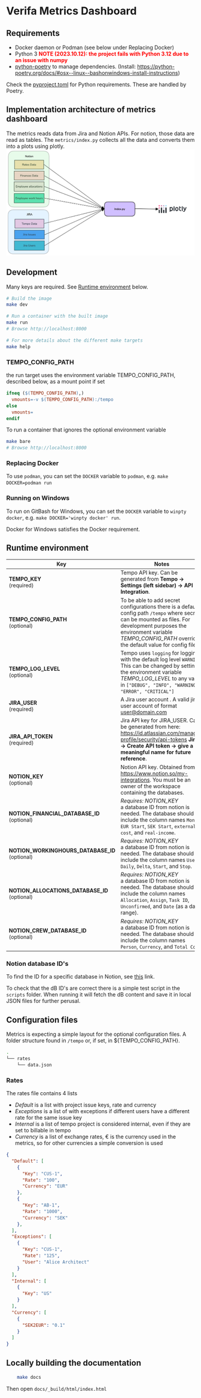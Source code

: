 # Verifa Metrics Dashboard

## Requirements

* Docker daemon or Podman (see below under Replacing Docker)
* Python 3 <span style="color:red">**NOTE (2023.10.12): the project fails with Python 3.12 due to an issue with numpy**</span>
* [python-poetry](https://python-poetry.org/) to manage dependencies. (Install: <https://python-poetry.org/docs/#osx--linux--bashonwindows-install-instructions>)

Check the [pyproject.toml](./pyproject.toml) for Python requirements. These are handled by Poetry.

## Implementation architecture of metrics dashboard
The metrics reads data from Jira and Notion APIs. For notion, those data are read as tables. The `metrics/index.py` collects all the data and converts them into a plots using plotly.
![implementation architecture](./images/AppDiagram.png)

## Development

Many keys are required. See [Runtime environment](#runtime-environment) below.
```bash
# Build the image
make dev
```
```bash
# Run a container with the built image
make run
# Browse http://localhost:8000
```
```bash
# For more details about the different make targets
make help
```

### TEMPO_CONFIG_PATH
the run target uses the environment variable TEMPO_CONFIG_PATH, described below, as a mount point if set

```Makefile
ifneq ($(TEMPO_CONFIG_PATH),)
  vmounts=-v $(TEMPO_CONFIG_PATH):/tempo
else
  vmounts=
endif
```

To run a container that ignores the optional environment variable

```bash
make bare
# Browse http://localhost:8000
```

### Replacing Docker
To use `podman`, you can set the `DOCKER` variable to `podman`, e.g. `make DOCKER=podman run`

### Running on Windows
To run on GitBash for Windows, you can set the `DOCKER` variable to `winpty docker`, e.g. `make DOCKER='winpty docker' run`.

Docker for Windows satisfies the Docker requirement.

## Runtime environment

| Key | Notes |
|-----|-------|
| **TEMPO_KEY** <br/> (required) | Tempo API key. Can be generated from **Tempo → Settings (left sidebar) → API Integration**. |
| **TEMPO_CONFIG_PATH** <br/> (optional) | To be able to add secret configurations there is a default config path `/tempo` where secrets can be mounted as files. For development purposes the environment variable *TEMPO_CONFIG_PATH* overrides the default value for config files. |
| **TEMPO_LOG_LEVEL** <br/> (optional) | Tempo uses `logging` for logging, with the default log level `WARNING`. This can be changed by setting the environment variable *TEMPO_LOG_LEVEL* to any value in `["DEBUG", "INFO", "WARNING", "ERROR", "CRITICAL"]` |
| **JIRA_USER** <br/> (required) | A Jira user account . A valid jira user account of format user@domain.com |
| **JIRA_API_TOKEN** <br/> (required) | Jira API key for JIRA_USER. Can be generated from here: https://id.atlassian.com/manage-profile/security/api-tokens **Jira → Create API token → give a meaningful name for future reference**. |
| **NOTION_KEY** <br/> (optional) | Notion API key. Obtained from https://www.notion.so/my-integrations. You must be an owner of the workspace containing the databases. |
| **NOTION_FINANCIAL_DATABASE_ID** <br/> (optional) | *Requires: NOTION_KEY* <br/>  a database ID from notion is needed. The database should include the column names `Month`, `EUR Start`, `SEK Start`, `external-cost`, and `real-income`. |
| **NOTION_WORKINGHOURS_DATABASE_ID** <br/> (optional) | *Requires: NOTION_KEY* <br/>  a database ID from notion is needed. The database should include the column names `User`, `Daily`, `Delta`, `Start`, and `Stop`. |
| **NOTION_ALLOCATIONS_DATABASE_ID** <br/> (optional) | *Requires: NOTION_KEY* <br/>  a database ID from notion is needed. The database should include the column names `Allocation`, `Assign`, `Task ID`, `Unconfirmed`, and `Date` (as a date range). |
| **NOTION_CREW_DATABASE_ID** <br/> (optional) | *Requires: NOTION_KEY* <br/> a database ID from notion is needed. The database should include the column names `Person`, `Currency`, and `Total Cost`. |

### Notion database ID's

To find the ID for a specific database in Notion, see [this](https://stackoverflow.com/questions/67728038/where-to-find-database-id-for-my-database-in-notion) link.

To check that the dB ID's are correct there is a simple test script in the `scripts` folder. When running it will fetch the dB content and save it in local JSON files for further perusal.

## Configuration files

Metrics is expecting a simple layout for the optional configuration files. A folder structure found in `/tempo` or, if set, in ${TEMPO_CONFIG_PATH}.

```bash
.
└── rates
    └── data.json
```

### Rates

The rates file contains 4 lists
- *Default* is a list with project issue keys, rate and currency
- *Exceptions* is a list of with exceptions if different users have a different rate for the same issue key
- *Internal* is a list of tempo project is considered internal, even if they are set to billable in tempo
- *Currency* is a list of exchange rates, € is the currency used in the metrics, so for other currencies a simple conversion is used

```json
{
  "Default": [
    {
      "Key": "CUS-1",
      "Rate": "100",
      "Currency": "EUR"
    },
    {
      "Key": "AB-1",
      "Rate": "1000",
      "Currency": "SEK"
    },
  ],
  "Exceptions": [
    {
      "Key": "CUS-1",
      "Rate": "125",
      "User": "Alice Architect"
    }
  ],
  "Internal": [
    {
      "Key": "US"
    }
  ],
  "Currency": [
    {
      "SEK2EUR": "0.1"
    }
  ]
}
```


## Locally building the documentation
```bash
    make docs
```
Then open `docs/_build/html/index.html`
